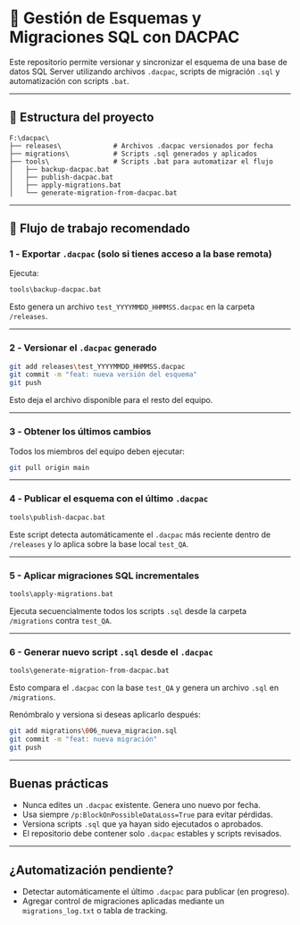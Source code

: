 # 📘 Gestión de Esquemas y Migraciones SQL con DACPAC

Este repositorio permite versionar y sincronizar el esquema de una base de datos SQL Server utilizando archivos `.dacpac`, scripts de migración `.sql` y automatización con scripts `.bat`.

---

## 📁 Estructura del proyecto

```
F:\dacpac\
├── releases\             # Archivos .dacpac versionados por fecha
├── migrations\           # Scripts .sql generados y aplicados
├── tools\                # Scripts .bat para automatizar el flujo
│   ├── backup-dacpac.bat
│   ├── publish-dacpac.bat
│   ├── apply-migrations.bat
│   └── generate-migration-from-dacpac.bat
```

---

## 🧩 Flujo de trabajo recomendado

### 1️ - Exportar `.dacpac` (solo si tienes acceso a la base remota)

Ejecuta:

```bash
tools\backup-dacpac.bat
```

Esto genera un archivo `test_YYYYMMDD_HHMMSS.dacpac` en la carpeta `/releases`.

---

### 2️ - Versionar el `.dacpac` generado

```bash
git add releases\test_YYYYMMDD_HHMMSS.dacpac
git commit -m "feat: nueva versión del esquema"
git push
```

Esto deja el archivo disponible para el resto del equipo.

---

### 3️ - Obtener los últimos cambios

Todos los miembros del equipo deben ejecutar:

```bash
git pull origin main
```

---

### 4️ - Publicar el esquema con el último `.dacpac`

```bash
tools\publish-dacpac.bat
```

Este script detecta automáticamente el `.dacpac` más reciente dentro de `/releases` y lo aplica sobre la base local `test_QA`.

---

### 5 - Aplicar migraciones SQL incrementales

```bash
tools\apply-migrations.bat
```

Ejecuta secuencialmente todos los scripts `.sql` desde la carpeta `/migrations` contra `test_QA`.

---

### 6 - Generar nuevo script `.sql` desde el `.dacpac`

```bash
tools\generate-migration-from-dacpac.bat
```

Esto compara el `.dacpac` con la base `test_QA` y genera un archivo `.sql` en `/migrations`.

Renómbralo y versiona si deseas aplicarlo después:

```bash
git add migrations\006_nueva_migracion.sql
git commit -m "feat: nueva migración"
git push
```

---

## Buenas prácticas

- Nunca edites un `.dacpac` existente. Genera uno nuevo por fecha.
- Usa siempre `/p:BlockOnPossibleDataLoss=True` para evitar pérdidas.
- Versiona scripts `.sql` que ya hayan sido ejecutados o aprobados.
- El repositorio debe contener solo `.dacpac` estables y scripts revisados.

---

## ¿Automatización pendiente?

- Detectar automáticamente el último `.dacpac` para publicar (en progreso).
- Agregar control de migraciones aplicadas mediante un `migrations_log.txt` o tabla de tracking.
